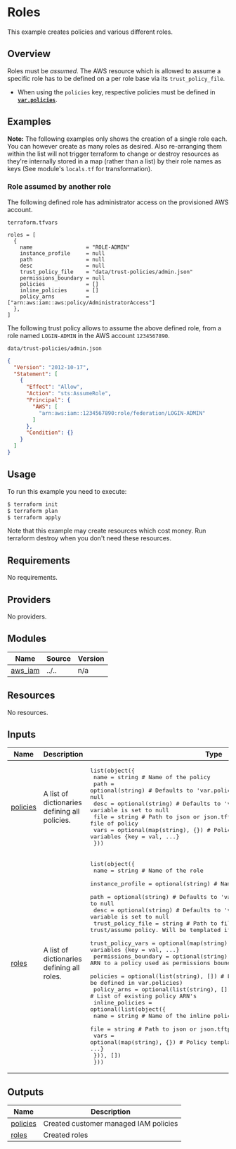 # Roles

This example creates policies and various different roles.


## Overview

Roles must be *assumed*. The AWS resource which is allowed to assume a specific role has to be defined on a per role base via its `trust_policy_file`.

* When using the `policies` key, respective policies must be defined in **[`var.policies`](../policies/)**.


## Examples

**Note:** The following examples only shows the creation of a single role each.
You can however create as many roles as desired. Also re-arranging them within the list will not
trigger terraform to change or destroy resources as they're internally stored in a map (rather than a list) by their role names as keys (See module's `locals.tf` for transformation).

### Role assumed by another role

The following defined role has administrator access on the provisioned AWS account.

`terraform.tfvars`
```hcl
roles = [
  {
    name                 = "ROLE-ADMIN"
    instance_profile     = null
    path                 = null
    desc                 = null
    trust_policy_file    = "data/trust-policies/admin.json"
    permissions_boundary = null
    policies             = []
    inline_policies      = []
    policy_arns          = ["arn:aws:iam::aws:policy/AdministratorAccess"]
  },
]
```

The following trust policy allows to assume the above defined role, from a role named `LOGIN-ADMIN` in the AWS account `1234567890`.

`data/trust-policies/admin.json`
```json
{
  "Version": "2012-10-17",
  "Statement": [
    {
      "Effect": "Allow",
      "Action": "sts:AssumeRole",
      "Principal": {
        "AWS": [
          "arn:aws:iam::1234567890:role/federation/LOGIN-ADMIN"
        ]
      },
      "Condition": {}
    }
  ]
}
```


## Usage

To run this example you need to execute:

```bash
$ terraform init
$ terraform plan
$ terraform apply
```

Note that this example may create resources which cost money. Run terraform destroy when you don't need these resources.


<!-- BEGINNING OF PRE-COMMIT-TERRAFORM DOCS HOOK -->
## Requirements

No requirements.

## Providers

No providers.

## Modules

| Name | Source | Version |
|------|--------|---------|
| <a name="module_aws_iam"></a> [aws\_iam](#module\_aws\_iam) | ../.. | n/a |

## Resources

No resources.

## Inputs

| Name | Description | Type | Default | Required |
|------|-------------|------|---------|:--------:|
| <a name="input_policies"></a> [policies](#input\_policies) | A list of dictionaries defining all policies. | <pre>list(object({<br>    name = string                    # Name of the policy<br>    path = optional(string)          # Defaults to 'var.policy_path' if variable is set to null<br>    desc = optional(string)          # Defaults to 'var.policy_desc' if variable is set to null<br>    file = string                    # Path to json or json.tftpl file of policy<br>    vars = optional(map(string), {}) # Policy template variables {key = val, ...}<br>  }))</pre> | `[]` | no |
| <a name="input_roles"></a> [roles](#input\_roles) | A list of dictionaries defining all roles. | <pre>list(object({<br>    name                 = string                     # Name of the role<br>    instance_profile     = optional(string)           # Name of the instance profile<br>    path                 = optional(string)           # Defaults to 'var.role_path' if variable is set to null<br>    desc                 = optional(string)           # Defaults to 'var.role_desc' if variable is set to null<br>    trust_policy_file    = string                     # Path to file of trust/assume policy. Will be templated if vars are passed.<br>    trust_policy_vars    = optional(map(string), {})  # Policy template variables {key = val, ...}<br>    permissions_boundary = optional(string)           # ARN to a policy used as permissions boundary (or null/empty)<br>    policies             = optional(list(string), []) # List of names of policies (must be defined in var.policies)<br>    policy_arns          = optional(list(string), []) # List of existing policy ARN's<br>    inline_policies = optional(list(object({<br>      name = string                    # Name of the inline policy<br>      file = string                    # Path to json or json.tftpl file of policy<br>      vars = optional(map(string), {}) # Policy template variables {key = val, ...}<br>    })), [])<br>  }))</pre> | `[]` | no |

## Outputs

| Name | Description |
|------|-------------|
| <a name="output_policies"></a> [policies](#output\_policies) | Created customer managed IAM policies |
| <a name="output_roles"></a> [roles](#output\_roles) | Created roles |

<!-- END OF PRE-COMMIT-TERRAFORM DOCS HOOK -->
